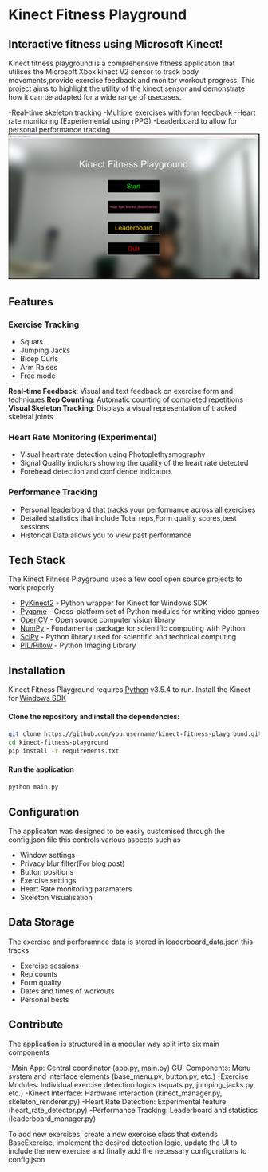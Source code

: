 # Kinect Fitness Playground
## Interactive fitness using Microsoft Kinect!
Kinect fitness playground is a comprehensive fitness application that utilises the Microsoft Xbox kinect V2 sensor to track body movements,provide exercise feedback and monitor workout progress. This project aims to highlight the utility of the kinect sensor and demonstrate how it can be adapted for a wide range of usecases.

-Real-time skeleton tracking
-Multiple exercises with form feedback
-Heart rate monitoring (Experiemental using rPPG)
-Leaderboard to allow for personal performance tracking
![Screenshot](screenshots/Main_Menu.png)

## Features
### Exercise Tracking
- Squats
- Jumping Jacks
- Bicep Curls
- Arm Raises
- Free mode

**Real-time Feedback**: Visual and text feedback on exercise form and techniques 
**Rep Counting**: Automatic counting of completed repetitions 
**Visual Skeleton Tracking**: Displays a visual representation of tracked skeletal joints

### Heart Rate Monitoring (Experimental)
- Visual heart rate detection using Photoplethysmography
- Signal Quality indictors showing the quality of the heart rate detected
- Forehead detection and confidence indicators

### Performance Tracking
- Personal leaderboard that tracks your performance across all exercises
- Detailed statistics that include:Total reps,Form quality scores,best sessions
- Historical Data allows you to view past performance

## Tech Stack
The Kinect Fitness Playground uses a few cool open source projects to work properly
- [PyKinect2](https://github.com/Kinect/PyKinect2) - Python wrapper for Kinect for Windows SDK
- [Pygame](https://www.pygame.org/) - Cross-platform set of Python modules for writing video games
- [OpenCV](https://opencv.org/) - Open source computer vision library
- [NumPy](https://numpy.org/) - Fundamental package for scientific computing with Python
- [SciPy](https://scipy.org/) - Python library used for scientific and technical computing
- [PIL/Pillow](https://python-pillow.org/) - Python Imaging Library

## Installation
Kinect Fitness Playground requires [Python](https://www.python.org/downloads/) v3.5.4 to run.
Install the Kinect for [Windows SDK](https://www.microsoft.com/en-gb/download/details.aspx?id=44561)
#### Clone the repository and install the dependencies:
```sh
git clone https://github.com/yourusername/kinect-fitness-playground.git
cd kinect-fitness-playground
pip install -r requirements.txt
```
#### Run the application 
```sh
python main.py
```
## Configuration
The applicaton was designed to be easily customised through the config,json file this controls various aspects such as 
- Window settings 
- Privacy blur filter(For blog post)
- Button positions
- Exercise settings
- Heart Rate monitoring paramaters
- Skeleton Visualisation
## Data Storage
The exercise and perforamnce data is stored in leaderboard_data.json this tracks
- Exercise sessions
- Rep counts
- Form quality
- Dates and times of workouts
- Personal bests
## Contribute
The application is structured in a modular way split into six main components

-Main App: Central coordinator (app.py, main.py)
 GUI Components: Menu system and interface elements (base_menu.py, button.py, etc.)
-Exercise Modules: Individual exercise detection logics (squats.py, jumping_jacks.py, etc.)
-Kinect Interface: Hardware interaction (kinect_manager.py, skeleton_renderer.py)
-Heart Rate Detection: Experimental feature (heart_rate_detector.py)
-Performance Tracking: Leaderboard and statistics (leaderboard_manager.py)

To add new exercises, create a new exercise class that extends BaseExercise, implement the desired detection logic, update the UI to include the new exercise and finally add the necessary configurations to config.json

